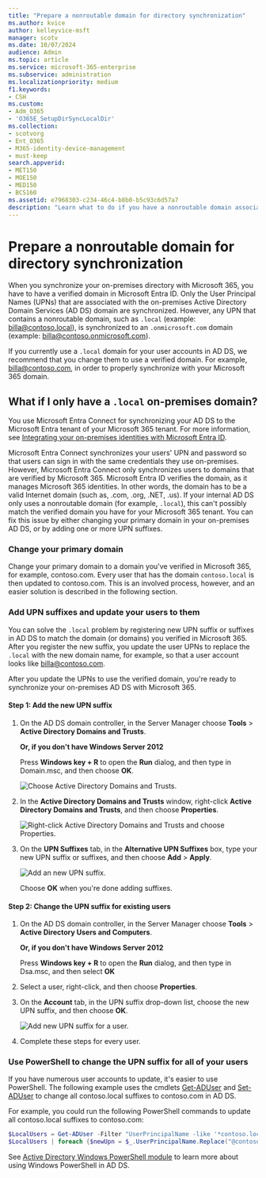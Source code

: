 ```yaml
---
title: "Prepare a nonroutable domain for directory synchronization"
ms.author: kvice
author: kelleyvice-msft
manager: scotv
ms.date: 10/07/2024
audience: Admin
ms.topic: article
ms.service: microsoft-365-enterprise
ms.subservice: administration
ms.localizationpriority: medium
f1.keywords:
- CSH
ms.custom: 
- Adm_O365
- 'O365E_SetupDirSyncLocalDir'
ms.collection:
- scotvorg
- Ent_O365
- M365-identity-device-management
- must-keep
search.appverid:
- MET150
- MOE150
- MED150
- BCS160
ms.assetid: e7968303-c234-46c4-b8b0-b5c93c6d57a7
description: "Learn what to do if you have a nonroutable domain associated with your on-premises user accounts before you synchronize them with your Microsoft 365 tenant."
---
```


# Prepare a nonroutable domain for directory synchronization

When you synchronize your on-premises directory with Microsoft 365, you have to have a verified domain in Microsoft Entra ID. Only the User Principal Names (UPNs) that are associated with the on-premises Active Directory Domain Services (AD DS) domain are synchronized. However, any UPN that contains a nonroutable domain, such as `.local` (example: billa@contoso.local), is synchronized to an `.onmicrosoft.com` domain (example: billa@contoso.onmicrosoft.com).

If you currently use a `.local` domain for your user accounts in AD DS, we recommend that you change them to use a verified domain. For example, billa@contoso.com, in order to properly synchronize with your Microsoft 365 domain.
  
## What if I only have a `.local` on-premises domain?

You use Microsoft Entra Connect for synchronizing your AD DS to the Microsoft Entra tenant of your Microsoft 365 tenant. For more information, see [Integrating your on-premises identities with Microsoft Entra ID](/azure/architecture/reference-architectures/identity/azure-ad).
  
Microsoft Entra Connect synchronizes your users' UPN and password so that users can sign in with the same credentials they use on-premises. However, Microsoft Entra Connect only synchronizes users to domains that are verified by Microsoft 365. Microsoft Entra ID verifies the domain, as it manages Microsoft 365 identities. In other words, the domain has to be a valid Internet domain (such as, .com, .org, .NET, .us). If your internal AD DS only uses a nonroutable domain (for example, `.local`), this can't possibly match the verified domain you have for your Microsoft 365 tenant. You can fix this issue by either changing your primary domain in your on-premises AD DS, or by adding one or more UPN suffixes.
  
### Change your primary domain

Change your primary domain to a domain you've verified in Microsoft 365, for example, contoso.com. Every user that has the domain `contoso.local` is then updated to contoso.com. This is an involved process, however, and an easier solution is described in the following section.
  
### Add UPN suffixes and update your users to them

You can solve the `.local` problem by registering new UPN suffix or suffixes in AD DS to match the domain (or domains) you verified in Microsoft 365. After you register the new suffix, you update the user UPNs to replace the `.local` with the new domain name, for example, so that a user account looks like billa@contoso.com.
  
After you update the UPNs to use the verified domain, you're ready to synchronize your on-premises AD DS with Microsoft 365.
  
#### Step 1: Add the new UPN suffix
  
1. On the AD DS domain controller, in the Server Manager choose **Tools** \> **Active Directory Domains and Trusts**.

    **Or, if you don't have Windows Server 2012**

    Press **Windows key + R** to open the **Run** dialog, and then type in Domain.msc, and then choose **OK**.

    ![Choose Active Directory Domains and Trusts.](../media/46b6e007-9741-44af-8517-6f682e0ac974.png)
  
2. In the **Active Directory Domains and Trusts** window, right-click **Active Directory Domains and Trusts**, and then choose **Properties**.

    ![Right-click Active Directory Domains and Trusts and choose Properties.](../media/39d20812-ffb5-4ba9-8d7b-477377ac360d.png)
  
3. On the **UPN Suffixes** tab, in the **Alternative UPN Suffixes** box, type your new UPN suffix or suffixes, and then choose **Add** \> **Apply**.

    ![Add an new UPN suffix.](../media/a4aaf919-7adf-469a-b93f-83ef284c0915.PNG)
  
    Choose **OK** when you're done adding suffixes.

#### Step 2: Change the UPN suffix for existing users

1. On the AD DS domain controller, in the Server Manager choose **Tools** \> **Active Directory Users and Computers**.

    **Or, if you don't have Windows Server 2012**

    Press **Windows key + R** to open the **Run** dialog, and then type in Dsa.msc, and then select **OK**

2. Select a user, right-click, and then choose **Properties**.

3. On the **Account** tab, in the UPN suffix drop-down list, choose the new UPN suffix, and then choose **OK**.

    ![Add new UPN suffix for a user.](../media/54876751-49f0-48cc-b864-2623c4835563.png)
  
4. Complete these steps for every user.

### Use PowerShell to change the UPN suffix for all of your users

If you have numerous user accounts to update, it's easier to use PowerShell. The following example uses the cmdlets [Get-ADUser](/previous-versions/windows/it-pro/windows-server-2008-R2-and-2008/ee617241(v=technet.10)) and [Set-ADUser](/previous-versions/windows/it-pro/windows-server-2008-R2-and-2008/ee617215(v=technet.10)) to change all contoso.local suffixes to contoso.com in AD DS.

For example, you could run the following PowerShell commands to update all contoso.local suffixes to contoso.com:

  ```powershell
  $LocalUsers = Get-ADUser -Filter "UserPrincipalName -like '*contoso.local'" -Properties userPrincipalName -ResultSetSize $null
  $LocalUsers | foreach {$newUpn = $_.UserPrincipalName.Replace("@contoso.local","@contoso.com"); $_ | Set-ADUser -UserPrincipalName $newUpn}
  ```

See [Active Directory Windows PowerShell module](/previous-versions/windows/it-pro/windows-server-2008-R2-and-2008/ee617195(v=technet.10)) to learn more about using Windows PowerShell in AD DS.

